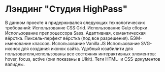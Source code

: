 # Лэндинг "Студия HighPass"

В данном проекте я придерживался следующих технологических требований:
Использование CSS Grid.
Использование Gulp сборки.
Использование препроцессора Sass.
Адаптивная, семантическая вёрстка.
Пиксель-перфект вёрстка (под все разрешения).
БЭМ-именование классов.
Использование Vanilla JS
Использование SVG-иконок для создания иконок сайта.
Удобный юзабилити для пользователя,использованы все состояния интерактивных элементов: hover, focus, active (они показаны в UIkit).
Теги HTML- и CSS-документов валидны.
